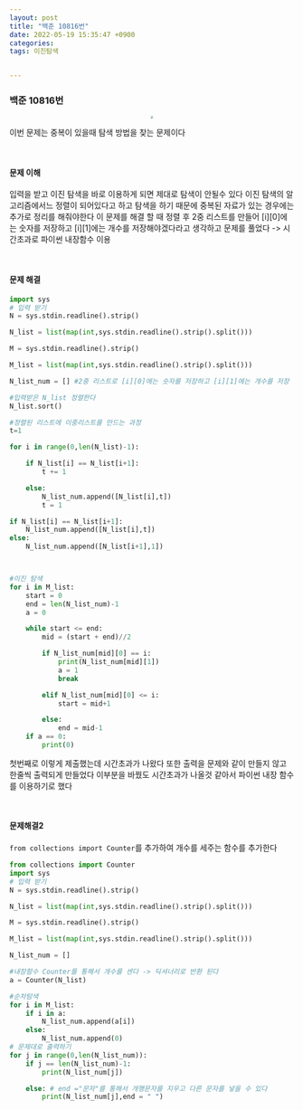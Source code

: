 ```yaml
---
layout: post
title: "백준 10816번"
date: 2022-05-19 15:35:47 +0900
categories:
tags: 이진탐색


---
```


### 백준 10816번

<center>
<img src="https://user-images.githubusercontent.com/80758613/169240637-8959bbc4-9993-451a-964f-84298777ddea.png" style="zoom:30%;">
</center>

이번 문제는 중복이 있을때 탐색 방법을 찾는 문제이다

&nbsp;

#### 문제 이해

입력을 받고 이진 탐색을 바로 이용하게 되면 제대로 탐색이 안될수 있다 이진 탐색의 알고리즘에서느 정렬이 되어있다고 하고 탐색을 하기 때문에 중복된 자료가 있는 경우에는 추가로 정리를 해줘야한다 이 문제를 해결 할 때 정렬 후 2중 리스트를 만들어 [i][0]에는 숫자를 저장하고 [i][1]에는 개수를 저장해야겠다라고 생각하고 문제를 풀었다 -> 시간초과로 파이썬 내장함수 이용

&nbsp;

#### 문제 해결

```python
import sys
# 입력 받기
N = sys.stdin.readline().strip()

N_list = list(map(int,sys.stdin.readline().strip().split()))

M = sys.stdin.readline().strip()

M_list = list(map(int,sys.stdin.readline().strip().split()))

N_list_num = [] #2중 리스트로 [i][0]에는 숫자를 저장하고 [i][1]에는 개수를 저장

#입력받은 N_list 정렬한다
N_list.sort()

#정렬된 리스트에 이중리스트를 만드는 과정
t=1

for i in range(0,len(N_list)-1):

    if N_list[i] == N_list[i+1]:
        t += 1

    else:
        N_list_num.append([N_list[i],t])
        t = 1

if N_list[i] == N_list[i+1]:
    N_list_num.append([N_list[i],t])
else:
    N_list_num.append([N_list[i+1],1])



#이진 탐색
for i in M_list:
    start = 0
    end = len(N_list_num)-1
    a = 0 

    while start <= end:
        mid = (start + end)//2

        if N_list_num[mid][0] == i:
            print(N_list_num[mid][1])
            a = 1
            break

        elif N_list_num[mid][0] <= i:
            start = mid+1

        else:
            end = mid-1
    if a == 0:
        print(0)
```

첫번째로 이렇게 제출했는데 시간초과가 나왔다 또한 출력을 문제와 같이 만들지 않고 한줄씩 출력되게 만들었다 이부분을 바꿨도 시간초과가 나올것 같아서 파이썬 내장 함수를 이용하기로 했다

&nbsp;

#### 문제해결2

`from collections import Counter`를 추가하여 개수를 세주는 함수를 추가한다

```python
from collections import Counter
import sys
# 입력 받기
N = sys.stdin.readline().strip()

N_list = list(map(int,sys.stdin.readline().strip().split()))

M = sys.stdin.readline().strip()

M_list = list(map(int,sys.stdin.readline().strip().split()))

N_list_num = []

#내장함수 Counter를 통해서 개수를 센다 -> 딕셔너리로 반환 된다
a = Counter(N_list)

#순차탐색
for i in M_list:
    if i in a:
        N_list_num.append(a[i])
    else:
        N_list_num.append(0)
# 문제대로 출력하기
for j in range(0,len(N_list_num)):
    if j == len(N_list_num)-1:
        print(N_list_num[j])

    else: # end ="문자"를 통해서 개행문자를 지우고 다른 문자를 넣을 수 있다
        print(N_list_num[j],end = " ")
```
